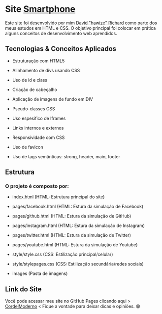# Site [Smartphone](https://davidrichardhw.github.io/Smartphone/)

Este site foi desenvolvido por mim [David "hawize" Richard](https://github.com/davidrichardhw) como parte dos meus estudos em HTML e CSS. O objetivo principal foi colocar em prática alguns conceitos de desenvolvimento web aprendidos.


## Tecnologias & Conceitos Aplicados

- Estruturação com HTML5

- Alinhamento de divs usando CSS

- Uso de id e class

- Criação de cabeçalho

- Aplicação de imagens de fundo em DIV

- Pseudo-classes CSS

- Uso espesífico de Iframes

- Links internos e externos

- Responsividade com CSS

- Uso de favicon

- Uso de tags semânticas: strong, header, main, footer


## Estrutura

### O projeto é composto por:

- index.html (HTML: Estrutura principal do site)

- pages/facebook.html (HTML: Estura da simulação de Facebook)

- pages/github.html (HTML: Estura da simulação de GitHub)

- pages/instagram.html (HTML: Estura da simulação de Instagram)

- pages/twitter.html (HTML: Estura da simulação de Twitter)

- pages/youtube.html (HTML: Estura da simulação de Youtube)

- style/style.css (CSS: Estilização principal/celular)

- style/stylepages.css (CSS: Estilização secundária/redes sociais)

- images (Pasta de imagens)


## Link do Site

Você pode acessar meu site no GitHub Pages clicando aqui > [CordelModerno](https://davidrichardhw.github.io/Smartphone/) < Fique a vontade para deixar dicas e opiniões. 😁
